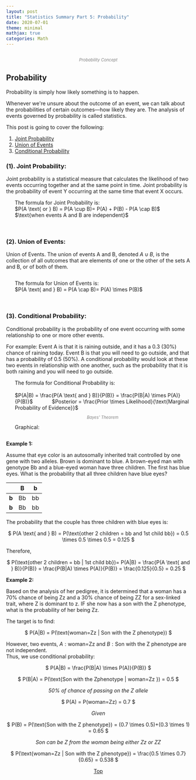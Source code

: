 ```yaml
---
layout: post
title: "Statistics Summary Part 5: Probability"
date: 2020-07-01
theme: minimal
mathjax: true
categories: Math
---
```

<div id='top'>
  <p align="center"><img src="{{site.baseurl}}/assets/images/post/statistics/probability.png" title=""></p>
  <p align="center" style="font-size: 0.8em; color: grey; font-style: italic;">Probability Concept</p>
</div>


## Probability

Probability is simply how likely something is to happen. 

Whenever we're unsure about the outcome of an event, we can talk about the probabilities of certain outcomes—how likely they are. The analysis of events governed by probability is called statistics.


This post is going to cover the following:
1. [Joint Probability](#jointprob)
2. [Union of Events](#unionevents)
3. [Conditional Probability](#conditionalprob)


<h3 id="jointprob"><strong>(1). Joint Probability:</strong></h3> 

Joint probability is a statistical measure that calculates the likelihood of two events occurring together and at the same point in time. Joint probability is the probability of event Y occurring at the same time that event X occurs.

<ul style="list-style: none;">
  <li>The formula for Joint Probability is:</li>
  <li style="display: inline; margin-right: 10%">$P(A \text{ or } B) = P(A \cup B)= P(A) + P(B) - P(A \cap B)$</li>
  <li style="display: inline; ">$\text{when events A and B are independent}$</li>
</ul>


<br>

<h3 id="unionevents"><strong>(2). Union of Events:</strong></h3> 

Union of Events. The union of events A and B, denoted $A \cup B$, is the collection of all outcomes that are elements of one or the other of the sets A and B, or of both of them.

  <p align="center"><img src="{{site.baseurl}}/assets/images/post/statistics/union-of-events.png" title=""></p>

<ul style="list-style: none;">
  <li>The formula for Union of Events is:</li>
  <li style="display: inline; margin-right: 10%">$P(A \text{ and } B) = P(A \cap B)= P(A) \times P(B)$</li>
</ul>

<br>



<h3 id="conditionalprob"><strong>(3). Conditional Probability:</strong></h3> 

Conditional probability is the probability of one event occurring with some relationship to one or more other events. 

For example: Event A is that it is raining outside, and it has a 0.3 (30%) chance of raining today. Event B is that you will need to go outside, and that has a probability of 0.5 (50%). A conditional probability would look at these two events in relationship with one another, such as the probability that it is both raining and you will need to go outside.

<ul style="list-style: none;">
  <li>The formula for Conditional Probability is:</li>
  <br>
  <li style="display: inline; margin-right: 10%;">$P(A|B) = \frac{P(A \text{ and } B)}{P(B)} = \frac{P(B|A) \times P(A)}{P(B)}$</li>
  <li style="display: inline;">$Posterior = \frac{Prior \times Likelihood}{\text{Marginal Probability of Evidence}}$</li>
  <li><p align="center" style="font-size: 0.8em; color: grey; font-style: italic;">Bayes' Theorem</p></li>
  <li>Graphical:</li>
  <li><p align="center"><img src="{{site.baseurl}}/assets/images/post/statistics/conditional-prob.png" title=""></p></li>

</ul>


__Example 1:__   

Assume that eye color is an autosomally inherited trait controlled by one gene with two alleles. Brown is dominant to blue. A brown-eyed man with genotype Bb and a blue-eyed woman have three children. The first has blue eyes. What is the probability that all three children have blue eyes?



||B|b|
|:--:|:--:|:--:|
|__b__|Bb|bb|
|__b__|Bb|bb|  


The probability that the couple has three children with blue eyes is:

<p align="center">$
P(A \text{ and } B) = P(\text{other 2 children = bb and 1st child bb}) = 0.5 \times 0.5 \times 0.5 = 0.125
$</p>

Therefore, 
<p align="center">$
P(\text{other 2 children = bb | 1st child bb})= P(A|B) = \frac{P(A \text{ and } B)}{P(B)} = \frac{P(B|A) \times P(A)}{P(B)} = \frac{0.125}{0.5} = 0.25
$</p>


__Example 2:__   

Based on the analysis of her pedigree, it is determined that a woman has a 70% chance of being Zz and a 30% chance of being ZZ for a sex-linked trait, where Z is dominant to z. IF she now has a son with the Z phenotype, what is the probability of her being Zz.

The target is to find:
<p align="center">$
P(A|B) = P(\text{woman=Zz | Son with the Z phenotype})
$</p>

However, two events, $A:\text{woman=Zz}$ and $B: \text{Son with the Z phenotype}$ are not independent.  
Thus, we use conditional probability:

<p align="center">$
P(A|B) = \frac{P(B|A) \times P(A)}{P(B)}
$</p>
<p align="center">$
P(B|A) = P(\text{Son with the Zphenotype | woman=Zz }) = 0.5
$</p>
<p align="center"><i>50% of chance of passing on the Z allele</i></p>
<p align="center">$
P(A) = P(woman=Zz) = 0.7
$</p>
<p align="center"><i>Given</i></p>
<p align="center">$
P(B) = P(\text{Son with the Z phenotype}) = (0.7 \times 0.5)+(0.3 \times 1) = 0.65
$</p>
<p align="center"><i>Son can be Z from the woman being either Zz or ZZ</i></p>

<p align="center">$
P(\text{woman=Zz | Son with the Z phenotype}) = \frac{0.5 \times 0.7}{0.65} = 0.538
$</p>

<p align="center"><a href="#top">Top</a></p>

